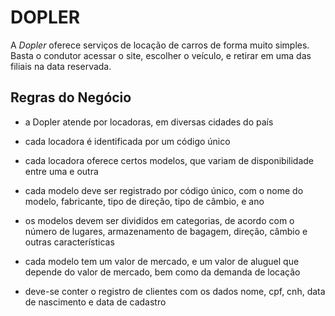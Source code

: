 # DOPLER

A *Dopler* oferece serviços de locação de carros de forma muito simples. Basta o condutor acessar o site, escolher o veículo, e retirar em uma das filiais na data reservada.

## Regras do Negócio

- a Dopler atende por locadoras, em diversas cidades do país

- cada locadora é identificada por um código único

- cada locadora oferece certos modelos, que variam de disponibilidade entre uma e outra

- cada modelo deve ser registrado por código único, com o nome do modelo, fabricante, tipo de direção, tipo de câmbio, e ano

- os modelos devem ser divididos em categorias, de acordo com o número de lugares, armazenamento de bagagem, direção, câmbio e outras características

- cada modelo tem um valor de mercado, e um valor de aluguel que depende do valor de mercado, bem como da demanda de locação

- deve-se conter o registro de clientes com os dados nome, cpf, cnh, data de nascimento e data de cadastro
